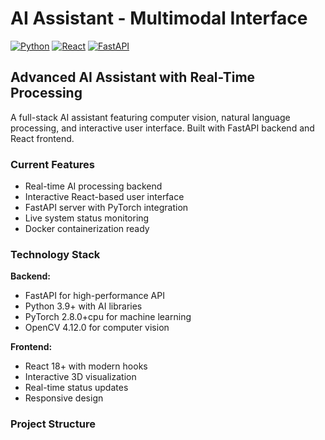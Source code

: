 # AI Assistant - Multimodal Interface

[![Python](https://img.shields.io/badge/Python-3.9+-blue.svg)](https://python.org)
[![React](https://img.shields.io/badge/React-18+-blue.svg)](https://reactjs.org)
[![FastAPI](https://img.shields.io/badge/FastAPI-Latest-green.svg)](https://fastapi.tiangolo.com)

## Advanced AI Assistant with Real-Time Processing

A full-stack AI assistant featuring computer vision, natural language processing, and interactive user interface. Built with FastAPI backend and React frontend.

### Current Features
- Real-time AI processing backend
- Interactive React-based user interface  
- FastAPI server with PyTorch integration
- Live system status monitoring
- Docker containerization ready

### Technology Stack

**Backend:**
- FastAPI for high-performance API
- Python 3.9+ with AI libraries
- PyTorch 2.8.0+cpu for machine learning
- OpenCV 4.12.0 for computer vision

**Frontend:**
- React 18+ with modern hooks
- Interactive 3D visualization
- Real-time status updates
- Responsive design

### Project Structure